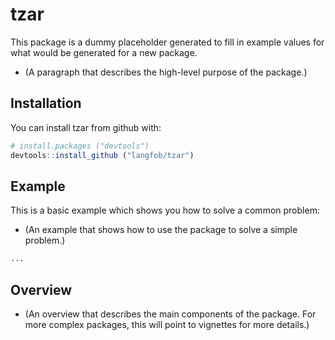 <!-- README.md is generated from README.Rmd. Please edit that file -->
tzar
====

This package is a dummy placeholder generated to fill in example values for what would be generated for a new package.
- (A paragraph that describes the high-level purpose of the package.)

Installation
------------

You can install tzar from github with:

``` r
# install.packages ("devtools")  
devtools::install_github ("langfob/tzar")
```

Example
-------

This is a basic example which shows you how to solve a common problem:
- (An example that shows how to use the package to solve a simple problem.)

``` r
...
```

Overview
--------

-   (An overview that describes the main components of the package. For more complex packages, this will point to vignettes for more details.)
